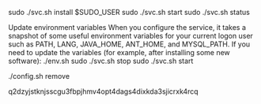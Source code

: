 sudo ./svc.sh install $SUDO_USER
sudo ./svc.sh start
sudo ./svc.sh status


Update environment variables
When you configure the service, it takes a snapshot of some useful environment variables for your current logon user such as PATH, LANG, JAVA_HOME, ANT_HOME, and MYSQL_PATH. If you need to update the variables (for example, after installing some new software):
./env.sh
sudo ./svc.sh stop
sudo ./svc.sh start



./config.sh remove


q2dzyjstknjsscgu3fbpjhmv4opt4dags4dixkda3sjicrxk4rcq

